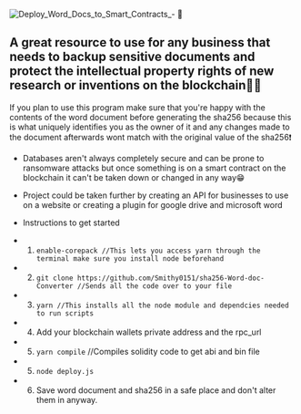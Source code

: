 ![Deploy_Word_Docs_to_Smart_Contracts_- 📑](https://github.com/Smithy0151/sha256-Word-doc-Converter/assets/115808415/a4209b90-8b0d-4608-b307-d117240c1d33)
## A great resource to use for any business that needs to backup sensitive documents and protect the intellectual property rights of new research or inventions on the blockchain🔐📑

If you plan to use this program make sure that you're happy with the contents of the word document before generating the sha256 because this is what uniquely identifies you as the owner of it and any changes made to the document afterwards wont match with the original value of the sha256❗

* Databases aren't always completely secure and can be prone to ransomware attacks but once something is on a smart contract on the blockchain it can't be taken down or changed in any way😁
* Project could be taken further by creating an API for businesses to use on a website or creating a plugin for google drive and microsoft word
* Instructions to get started

* 1. `enable-corepack //This lets you access yarn through the terminal make sure you install node beforehand`
* 2. `git clone https://github.com/Smithy0151/sha256-Word-doc-Converter //Sends all the code over to your file`
* 3. `yarn //This installs all the node module and dependcies needed to run scripts`
* 4.  Add your blockchain wallets private address and the rpc_url
* 5.  `yarn compile` //Compiles solidity code to get abi and bin file
* 5. `node deploy.js`
* 6.  Save word document and sha256 in a safe place and don't alter them in anyway.
